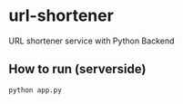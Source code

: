 # url-shortener
URL shortener service with Python Backend

## How to run (serverside)
`python app.py`
